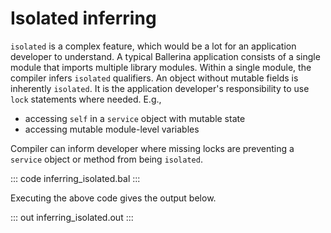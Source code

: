 # Isolated inferring

`isolated` is a complex feature, which would be a lot for an application developer to understand. A typical Ballerina application consists of a single module that imports multiple library modules. Within a single module, the compiler infers `isolated` qualifiers. An object without mutable fields is inherently `isolated`. It is the application developer's responsibility to use `lock` statements where needed. E.g.,

- accessing `self` in a `service` object with mutable state
- accessing mutable module-level variables

Compiler can inform developer where missing locks are preventing a `service` object or method from being `isolated`.

::: code inferring_isolated.bal :::

Executing the above code gives the output below.

::: out inferring_isolated.out :::